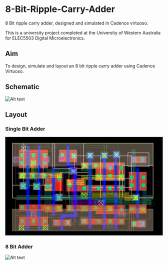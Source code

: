 # 8-Bit-Ripple-Carry-Adder
8 Bit ripple carry adder, designed and simulated in Cadence virtuoso.

This is a university project completed at the University of Western Australia for ELEC5503 Digital Microelectronics.

## Aim
To design, simulate and layout an 8 bit ripple carry adder using Cadence Virtuoso.

## Schematic
![Alt text](/fulladdertopo.JPG.png?raw=true "Title")

## Layout
### Single Bit Adder
![Alt text](/falayb.png?raw=true "Title")

### 8 Bit Adder

![Alt text](/8bit.png?raw=true "Title")
